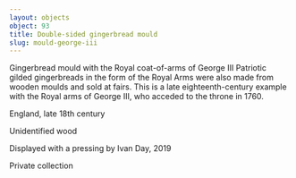 ```yaml
---
layout: objects
object: 93
title: Double-sided gingerbread mould
slug: mould-george-iii
---
```

Gingerbread mould with  the Royal coat-of-arms of George III  Patriotic gilded gingerbreads in the form of the Royal Arms were also made from  wooden moulds and sold at fairs. This is a late eighteenth-century example with the Royal arms of George III, who acceded to the throne in 1760.  

England, late 18th century

Unidentified wood  

Displayed with a pressing by Ivan Day, 2019

Private collection
